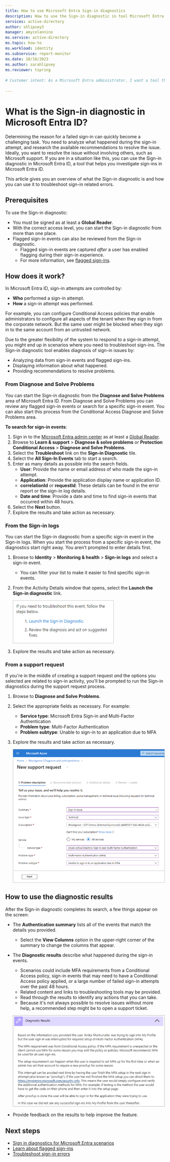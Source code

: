 ```yaml
---
title: How to use Microsoft Entra Sign-in diagnostics
description: How to use the Sign-in diagnostic in tool Microsoft Entra ID to troubleshoot sign-in related scenarios.
services: active-directory
author: shlipsey3
manager: amycolannino
ms.service: active-directory
ms.topic: how-to
ms.workload: identity
ms.subservice: report-monitor
ms.date: 10/10/2023
ms.author: sarahlipsey
ms.reviewer: tspring  

# Customer intent: As a Microsoft Entra administrator, I want a tool that gives me the right level of insights into the sign-in activities in my system so that I can easily diagnose and solve problems when they occur.

---
```


# What is the Sign-in diagnostic in Microsoft Entra ID?

Determining the reason for a failed sign-in can quickly become a challenging task. You need to analyze what happened during the sign-in attempt, and research the available recommendations to resolve the issue. Ideally, you want to resolve the issue without involving others, such as Microsoft support. If you are in a situation like this, you can use the Sign-in diagnostic in Microsoft Entra ID, a tool that helps you investigate sign-ins in Microsoft Entra ID. 

This article gives you an overview of what the Sign-in diagnostic is and how you can use it to troubleshoot sign-in related errors. 

## Prerequisites

To use the Sign-in diagnostic:
- You must be signed as at least a **Global Reader**.
- With the correct access level, you can start the Sign-in diagnostic from more than one place.
- Flagged sign-in events can also be reviewed from the Sign-in diagnostic.
    - Flagged sign-in events are captured *after* a user has enabled flagging during their sign-in experience.
    - For more information, see [flagged sign-ins](overview-flagged-sign-ins.md).

## How does it work?

In Microsoft Entra ID, sign-in attempts are controlled by:

- **Who** performed a sign-in attempt.
- **How** a sign-in attempt was performed.

For example, you can configure Conditional Access policies that enable administrators to configure all aspects of the tenant when they sign in from the corporate network. But the same user might be blocked when they sign in to the same account from an untrusted network. 

Due to the greater flexibility of the system to respond to a sign-in attempt, you might end up in scenarios where you need to troubleshoot sign-ins. The Sign-in diagnostic tool enables diagnosis of sign-in issues by:  

- Analyzing data from sign-in events and flagged sign-ins.  
- Displaying information about what happened.  
- Providing recommendations to resolve problems.  

### From Diagnose and Solve Problems

You can start the Sign-in diagnostic from the **Diagnose and Solve Problems** area of Microsoft Entra ID. From Diagnose and Solve Problems you can review any flagged sign-in events or search for a specific sign-in event. You can also start this process from the Conditional Access Diagnose and Solve Problems area.

**To search for sign-in events**:
1. Sign in to the [Microsoft Entra admin center](https://entra.microsoft.com) as at least a [Global Reader](../roles/permissions-reference.md#global-reader).
1. Browse to **Learn & support** > **Diagnose & solve problems** or **Protection** **Conditional Access** > **Diagnose and Solve Problems**. 
1. Select the **Troubleshoot** link on the **Sign-in Diagnostic** tile.
1. Select the **All Sign-In Events** tab to start a search. 
1. Enter as many details as possible into the search fields.
    - **User**: Provide the name or email address of who made the sign-in attempt.
    - **Application**: Provide the application display name or application ID.
    - **correlationId** or **requestId**: These details can be found in the error report or the sign-in log details. 
    - **Date and time**: Provide a date and time to find sign-in events that occurred within 48 hours.
1. Select the **Next** button.
1. Explore the results and take action as necessary.

### From the Sign-in logs

You can start the Sign-in diagnostic from a specific sign-in event in the Sign-in logs. When you start the process from a specific sign-in event, the diagnostics start right away. You aren't prompted to enter details first.

1. Browse to **Identity** > **Monitoring & health** > **Sign-in logs** and select a sign-in event.
    - You can filter your list to make it easier to find specific sign-in events. 
1. From the Activity Details window that opens, select the **Launch the Sign-in diagnostic** link.

    ![Screenshot showing how to launch sign-in diagnostics from Microsoft Entra ID.](./media/overview-sign-in-diagnostics/sign-in-logs-link.png)
1. Explore the results and take action as necessary.

### From a support request

If you're in the middle of creating a support request *and* the options you selected are related to sign-in activity, you'll be prompted to run the Sign-in diagnostics during the support request process.

1. Browse to **Diagnose and Solve Problems**.
1. Select the appropriate fields as necessary. For example:
    - **Service type**: Microsoft Entra Sign-in and Multi-Factor Authentication
    - **Problem type**: Multi-Factor Authentication
    - **Problem subtype**: Unable to sign-in to an application due to MFA
1. Explore the results and take action as necessary.

    ![Screenshot of the support request fields that start the sign-in diagnostics.](media/howto-use-sign-in-diagnostics/sign-in-support-request.png)

## How to use the diagnostic results

After the Sign-in diagnostic completes its search, a few things appear on the screen:

- The **Authentication summary** lists all of the events that match the details you provided.
    - Select the **View Columns** option in the upper-right corner of the summary to change the columns that appear.
- The **Diagnostic results** describe what happened during the sign-in events.
    - Scenarios could include MFA requirements from a Conditional Access policy, sign-in events that may need to have a Conditional Access policy applied, or a large number of failed sign-in attempts over the past 48 hours.
    - Related content and links to troubleshooting tools may be provided. 
    - Read through the results to identify any actions that you can take.
    - Because it's not always possible to resolve issues without more help, a recommended step might be to open a support ticket. 
    
    ![Screenshot of the Diagnostic results for a scenario.](media/howto-use-sign-in-diagnostics/diagnostic-result-mfa-proofup.png)
    
- Provide feedback on the results to help improve the feature.

## Next steps

- [Sign in diagnostics for Microsoft Entra scenarios](concept-sign-in-diagnostics-scenarios.md)
- [Learn about flagged sign-ins](overview-flagged-sign-ins.md)
- [Troubleshoot sign-in errors](howto-troubleshoot-sign-in-errors.md)
